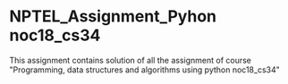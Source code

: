 # NPTEL_Assignment_Pyhon noc18_cs34
This assignment contains solution of all the assignment of course "Programming, data structures and algorithms using python noc18_cs34"
